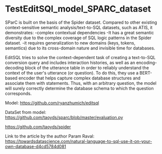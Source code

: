 # TestEditSQl_model_SPARC_dataset
SParC is built on the basis of the Spider dataset. Compared to other existing context-sensitive semantic analysis/text-to-SQL datasets, such as ATIS, it demonstrates:
-complex contextual dependencies 
-It has a great semantic diversity due to the complex coverage of SQL logic patterns in the Spider dataset.
-it requires generalization to new domains (keys, tokens, semantics) due to its cross-domain nature and invisible time for databases.

EditSQL tries to solve the context-dependent task of creating a text-to-SQL conversion query and includes interaction histories, as well as an encoding-decoding block of the utterance table in order to reliably understand the context of the user's utterance (or question). To do this, they use a BERT-based encoder that helps capture complex database structures and associate them with statements. Thus, with an arbitrary question, the model will surely correctly determine the database schema to which the question corresponds.

Model:
https://github.com/ryanzhumich/editsql

DataSet from model:
https://github.com/taoyds/sparc/blob/master/evaluation.py

https://github.com/taoyds/spider

Link to the article by the author Param Raval:
https://towardsdatascience.com/natural-language-to-sql-use-it-on-your-own-database-d4cd5784d081
